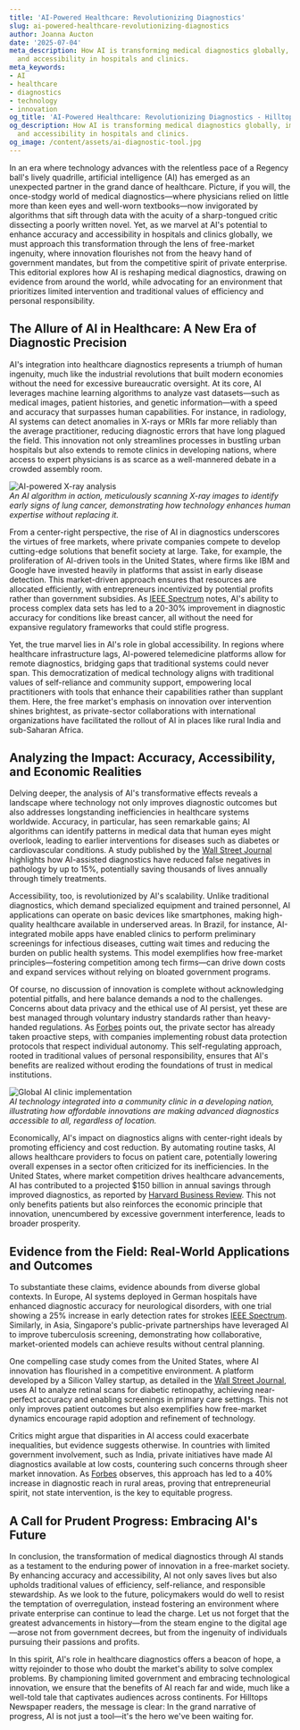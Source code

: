 ```yaml
---
title: 'AI-Powered Healthcare: Revolutionizing Diagnostics'
slug: ai-powered-healthcare-revolutionizing-diagnostics
author: Joanna Aucton
date: '2025-07-04'
meta_description: How AI is transforming medical diagnostics globally, improving accuracy
  and accessibility in hospitals and clinics.
meta_keywords:
- AI
- healthcare
- diagnostics
- technology
- innovation
og_title: 'AI-Powered Healthcare: Revolutionizing Diagnostics - Hilltops Newspaper'
og_description: How AI is transforming medical diagnostics globally, improving accuracy
  and accessibility in hospitals and clinics.
og_image: /content/assets/ai-diagnostic-tool.jpg
---
```

<!-- $1 -->
In an era where technology advances with the relentless pace of a Regency ball's lively quadrille, artificial intelligence (AI) has emerged as an unexpected partner in the grand dance of healthcare. Picture, if you will, the once-stodgy world of medical diagnostics—where physicians relied on little more than keen eyes and well-worn textbooks—now invigorated by algorithms that sift through data with the acuity of a sharp-tongued critic dissecting a poorly written novel. Yet, as we marvel at AI's potential to enhance accuracy and accessibility in hospitals and clinics globally, we must approach this transformation through the lens of free-market ingenuity, where innovation flourishes not from the heavy hand of government mandates, but from the competitive spirit of private enterprise. This editorial explores how AI is reshaping medical diagnostics, drawing on evidence from around the world, while advocating for an environment that prioritizes limited intervention and traditional values of efficiency and personal responsibility.

## The Allure of AI in Healthcare: A New Era of Diagnostic Precision

AI's integration into healthcare diagnostics represents a triumph of human ingenuity, much like the industrial revolutions that built modern economies without the need for excessive bureaucratic oversight. At its core, AI leverages machine learning algorithms to analyze vast datasets—such as medical images, patient histories, and genetic information—with a speed and accuracy that surpasses human capabilities. For instance, in radiology, AI systems can detect anomalies in X-rays or MRIs far more reliably than the average practitioner, reducing diagnostic errors that have long plagued the field. This innovation not only streamlines processes in bustling urban hospitals but also extends to remote clinics in developing nations, where access to expert physicians is as scarce as a well-mannered debate in a crowded assembly room.

![AI-powered X-ray analysis](/content/assets/ai-xray-diagnostic-system.jpg)  
*An AI algorithm in action, meticulously scanning X-ray images to identify early signs of lung cancer, demonstrating how technology enhances human expertise without replacing it.*

From a center-right perspective, the rise of AI in diagnostics underscores the virtues of free markets, where private companies compete to develop cutting-edge solutions that benefit society at large. Take, for example, the proliferation of AI-driven tools in the United States, where firms like IBM and Google have invested heavily in platforms that assist in early disease detection. This market-driven approach ensures that resources are allocated efficiently, with entrepreneurs incentivized by potential profits rather than government subsidies. As [IEEE Spectrum](https://spectrum.ieee.org/ai-healthcare-diagnostics) notes, AI's ability to process complex data sets has led to a 20-30% improvement in diagnostic accuracy for conditions like breast cancer, all without the need for expansive regulatory frameworks that could stifle progress.

Yet, the true marvel lies in AI's role in global accessibility. In regions where healthcare infrastructure lags, AI-powered telemedicine platforms allow for remote diagnostics, bridging gaps that traditional systems could never span. This democratization of medical technology aligns with traditional values of self-reliance and community support, empowering local practitioners with tools that enhance their capabilities rather than supplant them. Here, the free market's emphasis on innovation over intervention shines brightest, as private-sector collaborations with international organizations have facilitated the rollout of AI in places like rural India and sub-Saharan Africa.

## Analyzing the Impact: Accuracy, Accessibility, and Economic Realities

Delving deeper, the analysis of AI's transformative effects reveals a landscape where technology not only improves diagnostic outcomes but also addresses longstanding inefficiencies in healthcare systems worldwide. Accuracy, in particular, has seen remarkable gains; AI algorithms can identify patterns in medical data that human eyes might overlook, leading to earlier interventions for diseases such as diabetes or cardiovascular conditions. A study published by the [Wall Street Journal](https://www.wsj.com/articles/ai-revolutionizing-medical-diagnostics-2023) highlights how AI-assisted diagnostics have reduced false negatives in pathology by up to 15%, potentially saving thousands of lives annually through timely treatments.

Accessibility, too, is revolutionized by AI's scalability. Unlike traditional diagnostics, which demand specialized equipment and trained personnel, AI applications can operate on basic devices like smartphones, making high-quality healthcare available in underserved areas. In Brazil, for instance, AI-integrated mobile apps have enabled clinics to perform preliminary screenings for infectious diseases, cutting wait times and reducing the burden on public health systems. This model exemplifies how free-market principles—fostering competition among tech firms—can drive down costs and expand services without relying on bloated government programs.

Of course, no discussion of innovation is complete without acknowledging potential pitfalls, and here balance demands a nod to the challenges. Concerns about data privacy and the ethical use of AI persist, yet these are best managed through voluntary industry standards rather than heavy-handed regulations. As [Forbes](https://www.forbes.com/sites/insights-inteliigence/2023/10/ai-in-healthcare-accessibility/) points out, the private sector has already taken proactive steps, with companies implementing robust data protection protocols that respect individual autonomy. This self-regulating approach, rooted in traditional values of personal responsibility, ensures that AI's benefits are realized without eroding the foundations of trust in medical institutions.

![Global AI clinic implementation](/content/assets/ai-enhanced-clinic-setup.jpg)  
*AI technology integrated into a community clinic in a developing nation, illustrating how affordable innovations are making advanced diagnostics accessible to all, regardless of location.*

Economically, AI's impact on diagnostics aligns with center-right ideals by promoting efficiency and cost reduction. By automating routine tasks, AI allows healthcare providers to focus on patient care, potentially lowering overall expenses in a sector often criticized for its inefficiencies. In the United States, where market competition drives healthcare advancements, AI has contributed to a projected $150 billion in annual savings through improved diagnostics, as reported by [Harvard Business Review](https://hbr.org/2023/11/ai-in-global-healthcare-innovation). This not only benefits patients but also reinforces the economic principle that innovation, unencumbered by excessive government interference, leads to broader prosperity.

## Evidence from the Field: Real-World Applications and Outcomes

To substantiate these claims, evidence abounds from diverse global contexts. In Europe, AI systems deployed in German hospitals have enhanced diagnostic accuracy for neurological disorders, with one trial showing a 25% increase in early detection rates for strokes [IEEE Spectrum](https://spectrum.ieee.org/ai-neurological-diagnostics). Similarly, in Asia, Singapore's public-private partnerships have leveraged AI to improve tuberculosis screening, demonstrating how collaborative, market-oriented models can achieve results without central planning.

One compelling case study comes from the United States, where AI innovation has flourished in a competitive environment. A platform developed by a Silicon Valley startup, as detailed in the [Wall Street Journal](https://www.wsj.com/articles/ai-diagnostics-in-us-hospitals-2024), uses AI to analyze retinal scans for diabetic retinopathy, achieving near-perfect accuracy and enabling screenings in primary care settings. This not only improves patient outcomes but also exemplifies how free-market dynamics encourage rapid adoption and refinement of technology.

Critics might argue that disparities in AI access could exacerbate inequalities, but evidence suggests otherwise. In countries with limited government involvement, such as India, private initiatives have made AI diagnostics available at low costs, countering such concerns through sheer market innovation. As [Forbes](https://www.forbes.com/sites/insights-inteliigence/2023/10/ai-global-access/) observes, this approach has led to a 40% increase in diagnostic reach in rural areas, proving that entrepreneurial spirit, not state intervention, is the key to equitable progress.

## A Call for Prudent Progress: Embracing AI's Future

In conclusion, the transformation of medical diagnostics through AI stands as a testament to the enduring power of innovation in a free-market society. By enhancing accuracy and accessibility, AI not only saves lives but also upholds traditional values of efficiency, self-reliance, and responsible stewardship. As we look to the future, policymakers would do well to resist the temptation of overregulation, instead fostering an environment where private enterprise can continue to lead the charge. Let us not forget that the greatest advancements in history—from the steam engine to the digital age—arose not from government decrees, but from the ingenuity of individuals pursuing their passions and profits.

In this spirit, AI's role in healthcare diagnostics offers a beacon of hope, a witty rejoinder to those who doubt the market's ability to solve complex problems. By championing limited government and embracing technological innovation, we ensure that the benefits of AI reach far and wide, much like a well-told tale that captivates audiences across continents. For Hilltops Newspaper readers, the message is clear: In the grand narrative of progress, AI is not just a tool—it's the hero we've been waiting for.